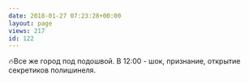 ```yaml
---
date: 2018-01-27 07:23:28+00:00
layout: page
views: 217
id: 122
---
```


🔥Все же город под подошвой. В 12:00 - шок, признание, открытие секретиков полишинеля.


